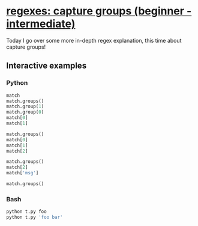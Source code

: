 # [regexes: capture groups (beginner - intermediate)](https://youtu.be/Cs2V6nRhWL4)

Today I go over some more in-depth regex explanation, this time about capture groups!

## Interactive examples

### Python

```python
match
match.groups()
match.group(1)
match.group(0)
match[0]
match[1]

match.groups()
match[0]
match[1]
match[2]

match.groups()
match[2]
match['msg']

match.groups()
```

### Bash

```bash
python t.py foo
python t.py 'foo bar'
```

